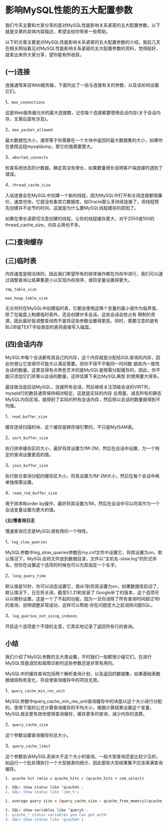 # 影响MySQL性能的五大配置参数



我们今天主要和大家分享的是对MySQL性能影响关系紧密的五大配置参数，以下就是文章的具体内容描述，希望会给你带来一些帮助。

以下的文章主要是对MySQL性能影响关系紧密的五大配置参数的介绍，我前几天在相关网站看见对MySQL性能影响关系紧密的五大配置参数的资料，觉得挺好，就拿出来供大家分享，望你能有所收获。

## **(一)连接**

连接通常来自Web服务器，下面列出了一些与连接有关的参数，以及该如何设置它们。

1、`max_connections`

这是Web服务器允许的最大连接数，记住每个连接都要使用会话内存(关于会话内存，文章后面有涉及)。

2、`max_packet_allowed`

最大数据包大小，通常等于你需要在一个大块中返回的最大数据集的大小，如果你在使用远程mysqldump，那它的值需要更大。

3、`aborted_connects`

检查系统状态的计数器，确定其没有增长，如果数量增长说明客户端连接时遇到了错误。

4、`thread_cache_size`

入站连接会在MySQL中创建一个新的线程，因为MySQL中打开和关闭连接都很廉价，速度也快，它就没有象其它数据库，如Oracle那么多持续连接了，但线程预先创建并不会节约时间，这就是为什么要MySQL线程缓存的原因了。

如果在增长请密切注意创建的线程，让你的线程缓存更大，对于2550或100的thread_cache_size，内存占用也不多。

## **(二)查询缓存**

## **(三)临时表**

内存速度是相当快的，因此我们希望所有的排序操作都在内存中进行，我们可以通过调整查询让结果集更小以实现内存排序，或将变量设置得更大。

`tmp_table_size`

`max_heap_table_size`

无论何时在MySQL中创建临时表，它都会使用这两个变量的最小值作为临界值，除了在磁盘上构建临时表外，还会创建许多会话，这些会话会抢占有 限制的资源，因此最好是调整查询而不是将这些参数设置得更高，同时，需要注意的是有BLOB或TEXT字段类型的表将直接写入磁盘。

## **(四)会话内存**

MySQL中每个会话都有其自己的内存，这个内存就是分配给SQL查询的内存，因此你想让它变得尽可能大以满足需要。但你不得不平衡同一时间数 据库内一致性会话的数量。这里显得有点黑色艺术的是MySQL是按需分配缓存的，因此，你不能只添加它们并乘以会话的数量，这样估算下来比MySQL典型 的使用要大得多。

最佳做法是启动MySQL，连接所有会话，然后继续关注顶级会话的VIRT列，mysqld行的数目通常保持相对稳定，这就是实际的内存 总用量，减去所有的静态MySQL内存区域，就得到了实际的所有会话内存，然后除以会话的数量就得到平均值。

1、`read_buffer_size`

缓存连续扫描的块，这个缓存是跨存储引擎的，不只是MyISAM表。

2、`sort_buffer_size`

执行排序缓存区的大小，最好将其设置为1M-2M，然后在会话中设置，为一个特定的查询设置更高的值。

3、`join_buffer_size`

执行联合查询分配的缓存区大小，将其设置为1M-2M大小，然后在每个会话中再单独按需设置。

4、`read_rnd_buffer_size`

用于排序和order by操作，最好将其设置为1M，然后在会话中可以将其作为一个会话变量设置为更大的值。

**(五)慢查询日志**

慢速查询日志是MySQL很有用的一个特性。

1、`log_slow_queries`

MySQL参数中log_slow_queries参数在my.cnf文件中设置它，将其设置为on，默认情况下，MySQL会将文件放到数据目录，文件以“主机名-slow.log”的形式命名，但你在设置这个选项的时候也可以为其指定一个名字。

2、`long_query_time`

默认值是10秒，你可以动态设置它，值从1到将其设置为on，如果数据库启动了，默认情况下，日志将关闭。截至5.1.21和安装了 Google补丁的版本，这个选项可以以微秒设置，这是一个了不起的功能，因为一旦你消除了所有查询时间超过1秒的查询，说明调整非常成功，这样可以帮助 你在问题变大之前消除问题SQL。

3、`log_queries_not_using_indexes`

开启这个选项是个不错的主意，它真实地记录了返回所有行的查询。

 

## **小结**

我们介绍了MySQL参数的五大类设置，平时我们一般都很少碰它们，在进行MySQL性能调优和故障诊断时这些参数还是非常有用的。

MySQL中的缓存查询包括两个解析查询计划，以及返回的数据集，如果基础表数据或结构有变化，将会使查询缓存中的项目无效。

1、`query_cache_min_res_unit`

MySQL参数中query_cache_min_res_unit查询缓存中的块是以这个大小进行分配的，使用下面的公式计算查询缓存的平均大小，根据计算结果设置这个变量，MySQL就会更有效地使用查询缓存，缓存更多的查询，减少内存的浪费。

2、`query_cache_size`

这个参数设置查询缓存的总大小。

3、`query_cache_limit`

这个参数告诉MySQL丢掉大于这个大小的查询，一般大型查询还是比较少见的，如运行一个批处理执行一个大型报表的统计，因此那些大型结果集不应该填满查询缓存。

 

```bash
1. qcache hit ratio = qcache_hits / (qcache_hits + com_select)   
```

```bash
1. SQL> show status like ‘qcache%';   
2. SQL> show status like ‘com_%';   
```
```bash
1. average query size = (query_cache_size – qcache_free_memory)/qcache_queries_in_cache   
```

```bash
1. SQL> show variables like ‘query%';   
2. qcache_* status variables you can get with:   
3. SQL> show status like ‘qcache%';   

```